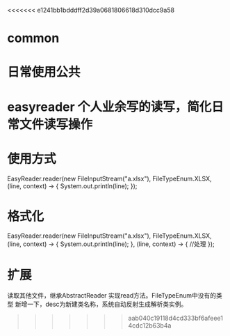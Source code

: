 <<<<<<< e1241bb1bdddff2d39a0681806618d310dcc9a58
# common
日常使用公共
=======

# easyreader 个人业余写的读写，简化日常文件读写操作
# 使用方式
EasyReader.reader(new FileInputStream("a.xlsx"), FileTypeEnum.XLSX, (line, context) -> {
			System.out.println(line);
});

# 格式化
EasyReader.reader(new FileInputStream("a.xlsx"), FileTypeEnum.XLSX, (line, context) -> {
	System.out.println(line);
}, (line, context) -> {
	//处理
});

# 扩展 
读取其他文件，继承AbstractReader 实现read方法。FileTypeEnum中没有的类型 新增一下，desc为新建类名称，系统自动反射生成解析类实例。
>>>>>>> aab040c19118d4cd333bf6afeee14cdc12b63b4a
